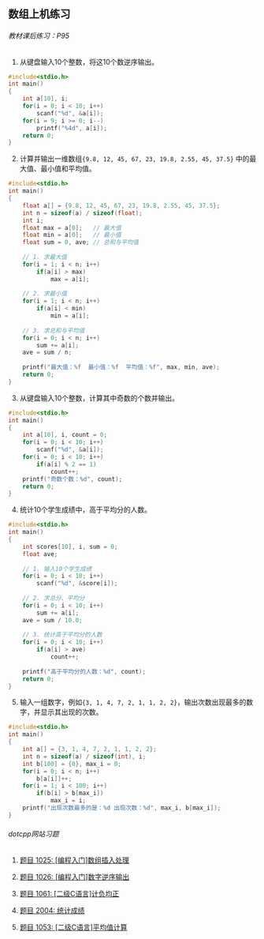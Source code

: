 ## 数组上机练习

###### 教材课后练习：P95

1. 从键盘输入10个整数，将这10个数逆序输出。

```c
#include<stdio.h>
int main()
{
    int a[10], i;
    for(i = 0; i < 10; i++)
        scanf("%d", &a[i]);
    for(i = 9; i >= 0; i--)
        printf("%4d", a[i]);
    return 0;
}
```

2. 计算并输出一维数组`{9.8, 12, 45, 67, 23, 19.8, 2.55, 45, 37.5}` 中的最大值、最小值和平均值。

```c
#include<stdio.h>
int main()
{
    float a[] = {9.8, 12, 45, 67, 23, 19.8, 2.55, 45, 37.5};
    int n = sizeof(a) / sizeof(float);
    int i;
    float max = a[0];	// 最大值
    float min = a[0];	// 最小值
    float sum = 0, ave;	// 总和与平均值
    
    // 1. 求最大值
    for(i = 1; i < n; i++)
        if(a[i] > max)
            max = a[i];
    
    // 2. 求最小值
    for(i = 1; i < n; i++)
        if(a[i] < min)
            min = a[i];
   
    // 3. 求总和与平均值
    for(i = 0; i < n; i++)
        sum += a[i];
    ave = sum / n;
    
    printf("最大值：%f	最小值：%f	平均值：%f", max, min, ave);
    return 0;
}
```

3. 从键盘输入10个整数，计算其中奇数的个数并输出。

```c
#include<stdio.h>
int main()
{
    int a[10], i, count = 0;
    for(i = 0; i < 10; i++)
        scanf("%d", &a[i]);
    for(i = 0; i < 10; i++)
        if(a[i] % 2 == 1)
            count++;
    printf("奇数个数：%d", count);
    return 0;
}
```

4. 统计10个学生成绩中，高于平均分的人数。

```c
#include<stdio.h>
int main()
{
    int scores[10], i, sum = 0;
    float ave;
    
    // 1. 输入10个学生成绩
    for(i = 0; i < 10; i++)
        scanf("%d", &score[i]);
    
    // 2. 求总分、平均分
    for(i = 0; i < 10; i++)
        sum += a[i];
    ave = sum / 10.0;
    
    // 3. 统计高于平均分的人数
    for(i = 0; i < 10; i++)
        if(a[i] > ave)
            count++;
    
    printf("高于平均分的人数：%d", count);
    return 0;
}
```

5. 输入一组数字，例如`{3, 1, 4, 7, 2, 1, 1, 2, 2}`，输出次数出现最多的数字，并显示其出现的次数。

```c
#include<stdio.h>
int main()
{
    int a[] = {3, 1, 4, 7, 2, 1, 1, 2, 2};
    int n = sizeof(a) / sizeof(int), i;
    int b[100] = {0}, max_i = 0;
    for(i = 0; i < n; i++)
        b[a[i]]++;
    for(i = 1; i < 100; i++)
        if(b[i] > b[max_i])
            max_i = i;
    printf("出现次数最多的是：%d 出现次数：%d", max_i, b[max_i]);
}
```

###### dotcpp网站习题

1. [题目 1025: [编程入门]数组插入处理](https://www.dotcpp.com/oj/problem1025.html)
2. [题目 1026: [编程入门]数字逆序输出](https://www.dotcpp.com/oj/problem1026.html)

3. [题目 1061: [二级C语言]计负均正](https://www.dotcpp.com/oj/problem1061.html)
4. [题目 2004: 统计成绩](https://www.dotcpp.com/oj/problem2004.html)
5. [题目 1053: [二级C语言]平均值计算](https://www.dotcpp.com/oj/problem1053.html)
